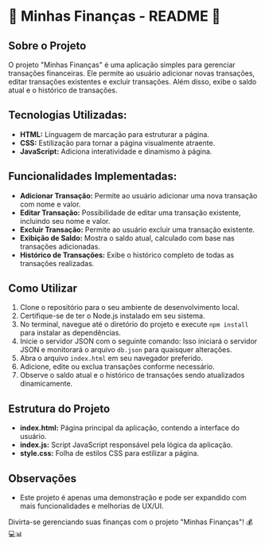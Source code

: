 # 🚀 Minhas Finanças - README 🚀

## Sobre o Projeto

O projeto "Minhas Finanças" é uma aplicação simples para gerenciar transações financeiras. Ele permite ao usuário adicionar novas transações, editar transações existentes e excluir transações. Além disso, exibe o saldo atual e o histórico de transações.

## Tecnologias Utilizadas:

- **HTML:** Linguagem de marcação para estruturar a página.
- **CSS:** Estilização para tornar a página visualmente atraente.
- **JavaScript:** Adiciona interatividade e dinamismo à página.

## Funcionalidades Implementadas:

- **Adicionar Transação:** Permite ao usuário adicionar uma nova transação com nome e valor.
- **Editar Transação:** Possibilidade de editar uma transação existente, incluindo seu nome e valor.
- **Excluir Transação:** Permite ao usuário excluir uma transação existente.
- **Exibição de Saldo:** Mostra o saldo atual, calculado com base nas transações adicionadas.
- **Histórico de Transações:** Exibe o histórico completo de todas as transações realizadas.

## Como Utilizar

1. Clone o repositório para o seu ambiente de desenvolvimento local.
2. Certifique-se de ter o Node.js instalado em seu sistema.
3. No terminal, navegue até o diretório do projeto e execute `npm install` para instalar as dependências.
4. Inicie o servidor JSON com o seguinte comando:
Isso iniciará o servidor JSON e monitorará o arquivo `db.json` para quaisquer alterações.
5. Abra o arquivo `index.html` em seu navegador preferido.
6. Adicione, edite ou exclua transações conforme necessário.
7. Observe o saldo atual e o histórico de transações sendo atualizados dinamicamente.

## Estrutura do Projeto

- **index.html:** Página principal da aplicação, contendo a interface do usuário.
- **index.js:** Script JavaScript responsável pela lógica da aplicação.
- **style.css:** Folha de estilos CSS para estilizar a página.

## Observações

- Este projeto é apenas uma demonstração e pode ser expandido com mais funcionalidades e melhorias de UX/UI.

Divirta-se gerenciando suas finanças com o projeto "Minhas Finanças"! 💰💻📊
